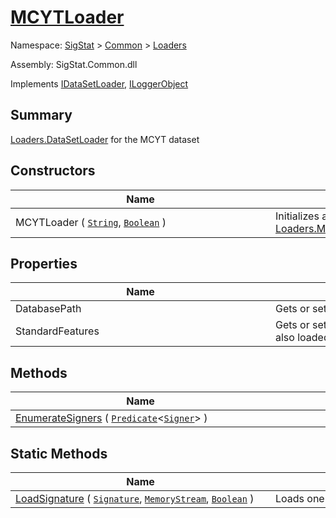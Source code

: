 # [MCYTLoader](./MCYTLoader.md)

Namespace: [SigStat]() > [Common](./../README.md) > [Loaders](./README.md)

Assembly: SigStat.Common.dll

Implements [IDataSetLoader](./IDataSetLoader.md), [ILoggerObject](./../ILoggerObject.md)

## Summary
[Loaders.DataSetLoader](https://github.com/hargitomi97/sigstat/blob/master/docs/md/SigStat/Common/Loaders/DataSetLoader.md) for the MCYT dataset

## Constructors

| Name | Summary | 
| --- | --- | 
| MCYTLoader ( [`String`](https://docs.microsoft.com/en-us/dotnet/api/System.String), [`Boolean`](https://docs.microsoft.com/en-us/dotnet/api/System.Boolean) )<div style="width: 400px">| Initializes a new instance of the [Loaders.MCYTLoader](https://github.com/hargitomi97/sigstat/blob/master/docs/md/SigStat/Common/Loaders/MCYTLoader.md) class.<div style="width: 400px">| <br>


## Properties

| Name | Summary | 
| --- | --- | 
| DatabasePath<div style="width: 400px">| Gets or sets the database path.<div style="width: 400px">| <br>
| StandardFeatures<div style="width: 400px">| Gets or sets a value indicating whether features are also loaded as [Features](https://github.com/hargitomi97/sigstat/blob/master/docs/md/SigStat/Common/Features.md)<div style="width: 400px">| <br>


## Methods

| Name | Summary | 
| --- | --- | 
| [EnumerateSigners](./Methods/MCYTLoader-100663892.md) ( [`Predicate`](https://docs.microsoft.com/en-us/dotnet/api/System.Predicate-1)\<[`Signer`](./../Signer.md)> )<div style="width: 400px">| <div style="width: 400px">| <br>


## Static Methods

| Name | Summary | 
| --- | --- | 
| [LoadSignature](./Methods/MCYTLoader-100663893.md) ( [`Signature`](./../Signature.md), [`MemoryStream`](https://docs.microsoft.com/en-us/dotnet/api/System.IO.MemoryStream), [`Boolean`](https://docs.microsoft.com/en-us/dotnet/api/System.Boolean) )<div style="width: 400px">| Loads one signature from specified stream.<div style="width: 400px">| <br>


